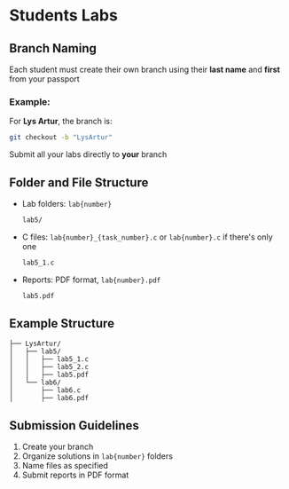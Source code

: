 
# Students Labs

## **Branch Naming**

Each student must create their own branch using their **last name** and **first** from your passport

### Example:

For **Lys Artur**, the branch is:

```bash
git checkout -b "LysArtur"
```
Submit all your labs directly to **your** branch

## **Folder and File Structure**

- Lab folders: `lab{number}`
  
  ```bash
  lab5/
  ```

- C files: `lab{number}_{task_number}.c` or `lab{number}.c` if there's only one

  ```bash
  lab5_1.c
  ```

- Reports: PDF format, `lab{number}.pdf`

  ```bash
  lab5.pdf
  ```

## **Example Structure**

```
├── LysArtur/
│   ├── lab5/
│   │   ├── lab5_1.c
│   │   ├── lab5_2.c
│   │   ├── lab5.pdf
│   └── lab6/
│       ├── lab6.c
│       ├── lab6.pdf
```

## **Submission Guidelines**

1. Create your branch
2. Organize solutions in `lab{number}` folders
3. Name files as specified
4. Submit reports in PDF format
